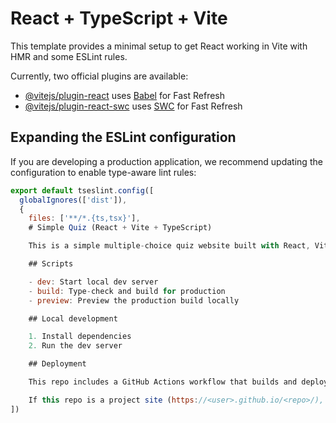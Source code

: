 # React + TypeScript + Vite

This template provides a minimal setup to get React working in Vite with HMR and some ESLint rules.

Currently, two official plugins are available:

- [@vitejs/plugin-react](https://github.com/vitejs/vite-plugin-react/blob/main/packages/plugin-react) uses [Babel](https://babeljs.io/) for Fast Refresh
- [@vitejs/plugin-react-swc](https://github.com/vitejs/vite-plugin-react/blob/main/packages/plugin-react-swc) uses [SWC](https://swc.rs/) for Fast Refresh

## Expanding the ESLint configuration

If you are developing a production application, we recommend updating the configuration to enable type-aware lint rules:

```js
export default tseslint.config([
  globalIgnores(['dist']),
  {
    files: ['**/*.{ts,tsx}'],
    # Simple Quiz (React + Vite + TypeScript)

    This is a simple multiple-choice quiz website built with React, Vite, and TypeScript. It uses Material UI for styling and React Router for navigation. The site is configured to deploy automatically to GitHub Pages.

    ## Scripts

    - dev: Start local dev server
    - build: Type-check and build for production
    - preview: Preview the production build locally

    ## Local development

    1. Install dependencies
    2. Run the dev server

    ## Deployment

    This repo includes a GitHub Actions workflow that builds and deploys the site to GitHub Pages on every push to `main`.

    If this repo is a project site (https://<user>.github.io/<repo>/), the Vite base is set to `/test.idc/`. If you rename the repo, update `vite.config.ts` accordingly.
])

